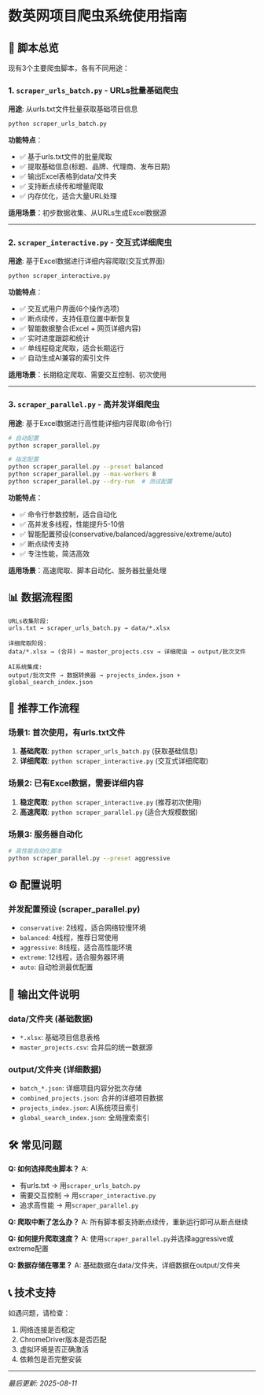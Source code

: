 # 数英网项目爬虫系统使用指南

## 🚀 脚本总览

现有3个主要爬虫脚本，各有不同用途：

### 1. `scraper_urls_batch.py` - URLs批量基础爬虫
**用途**: 从urls.txt文件批量获取基础项目信息
```bash
python scraper_urls_batch.py
```

**功能特点**：
- ✅ 基于urls.txt文件的批量爬取
- ✅ 提取基础信息(标题、品牌、代理商、发布日期)
- ✅ 输出Excel表格到data/文件夹
- ✅ 支持断点续传和增量爬取
- ✅ 内存优化，适合大量URL处理

**适用场景**：初步数据收集、从URLs生成Excel数据源

---

### 2. `scraper_interactive.py` - 交互式详细爬虫
**用途**: 基于Excel数据进行详细内容爬取(交互式界面)
```bash
python scraper_interactive.py
```

**功能特点**：
- ✅ 交互式用户界面(6个操作选项)
- ✅ 断点续传，支持任意位置中断恢复
- ✅ 智能数据整合(Excel + 网页详细内容)
- ✅ 实时进度跟踪和统计
- ✅ 单线程稳定爬取，适合长期运行
- ✅ 自动生成AI兼容的索引文件

**适用场景**：长期稳定爬取、需要交互控制、初次使用

---

### 3. `scraper_parallel.py` - 高并发详细爬虫
**用途**: 基于Excel数据进行高性能详细内容爬取(命令行)
```bash
# 自动配置
python scraper_parallel.py

# 指定配置
python scraper_parallel.py --preset balanced
python scraper_parallel.py --max-workers 8
python scraper_parallel.py --dry-run  # 测试配置
```

**功能特点**：
- ✅ 命令行参数控制，适合自动化
- ✅ 高并发多线程，性能提升5-10倍
- ✅ 智能配置预设(conservative/balanced/aggressive/extreme/auto)
- ✅ 断点续传支持
- ✅ 专注性能，简洁高效

**适用场景**：高速爬取、脚本自动化、服务器批量处理

## 📊 数据流程图

```
URLs收集阶段:
urls.txt → scraper_urls_batch.py → data/*.xlsx

详细爬取阶段:
data/*.xlsx → (合并) → master_projects.csv → 详细爬虫 → output/批次文件

AI系统集成:
output/批次文件 → 数据转换器 → projects_index.json + global_search_index.json
```

## 🔄 推荐工作流程

### 场景1: 首次使用，有urls.txt文件
1. **基础爬取**: `python scraper_urls_batch.py` (获取基础信息)
2. **详细爬取**: `python scraper_interactive.py` (交互式详细爬取)

### 场景2: 已有Excel数据，需要详细内容
1. **稳定爬取**: `python scraper_interactive.py` (推荐初次使用)
2. **高速爬取**: `python scraper_parallel.py` (适合大规模数据)

### 场景3: 服务器自动化
```bash
# 高性能自动化脚本
python scraper_parallel.py --preset aggressive
```

## ⚙️ 配置说明

### 并发配置预设 (scraper_parallel.py)
- `conservative`: 2线程，适合网络较慢环境
- `balanced`: 4线程，推荐日常使用
- `aggressive`: 8线程，适合高性能环境
- `extreme`: 12线程，适合服务器环境
- `auto`: 自动检测最优配置

## 📁 输出文件说明

### data/文件夹 (基础数据)
- `*.xlsx`: 基础项目信息表格
- `master_projects.csv`: 合并后的统一数据源

### output/文件夹 (详细数据)
- `batch_*.json`: 详细项目内容分批次存储
- `combined_projects.json`: 合并的详细项目数据
- `projects_index.json`: AI系统项目索引
- `global_search_index.json`: 全局搜索索引

## 🛠️ 常见问题

**Q: 如何选择爬虫脚本？**
A: 
- 有urls.txt → 用`scraper_urls_batch.py`
- 需要交互控制 → 用`scraper_interactive.py` 
- 追求高性能 → 用`scraper_parallel.py`

**Q: 爬取中断了怎么办？**
A: 所有脚本都支持断点续传，重新运行即可从断点继续

**Q: 如何提升爬取速度？**
A: 使用`scraper_parallel.py`并选择aggressive或extreme配置

**Q: 数据存储在哪里？**
A: 基础数据在data/文件夹，详细数据在output/文件夹

## 📞 技术支持

如遇问题，请检查：
1. 网络连接是否稳定
2. ChromeDriver版本是否匹配
3. 虚拟环境是否正确激活
4. 依赖包是否完整安装

---
*最后更新: 2025-08-11*